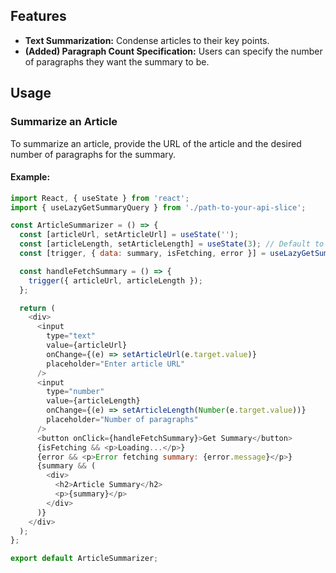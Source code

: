 ## Features

- **Text Summarization:** Condense articles to their key points.
- **(Added) Paragraph Count Specification:** Users can specify the number of paragraphs they want the summary to be. 

## Usage

### Summarize an Article

To summarize an article, provide the URL of the article and the desired number of paragraphs for the summary.

#### Example:

```javascript
import React, { useState } from 'react';
import { useLazyGetSummaryQuery } from './path-to-your-api-slice';

const ArticleSummarizer = () => {
  const [articleUrl, setArticleUrl] = useState('');
  const [articleLength, setArticleLength] = useState(3); // Default to 3 paragraphs
  const [trigger, { data: summary, isFetching, error }] = useLazyGetSummaryQuery();

  const handleFetchSummary = () => {
    trigger({ articleUrl, articleLength });
  };

  return (
    <div>
      <input
        type="text"
        value={articleUrl}
        onChange={(e) => setArticleUrl(e.target.value)}
        placeholder="Enter article URL"
      />
      <input
        type="number"
        value={articleLength}
        onChange={(e) => setArticleLength(Number(e.target.value))}
        placeholder="Number of paragraphs"
      />
      <button onClick={handleFetchSummary}>Get Summary</button>
      {isFetching && <p>Loading...</p>}
      {error && <p>Error fetching summary: {error.message}</p>}
      {summary && (
        <div>
          <h2>Article Summary</h2>
          <p>{summary}</p>
        </div>
      )}
    </div>
  );
};

export default ArticleSummarizer;
